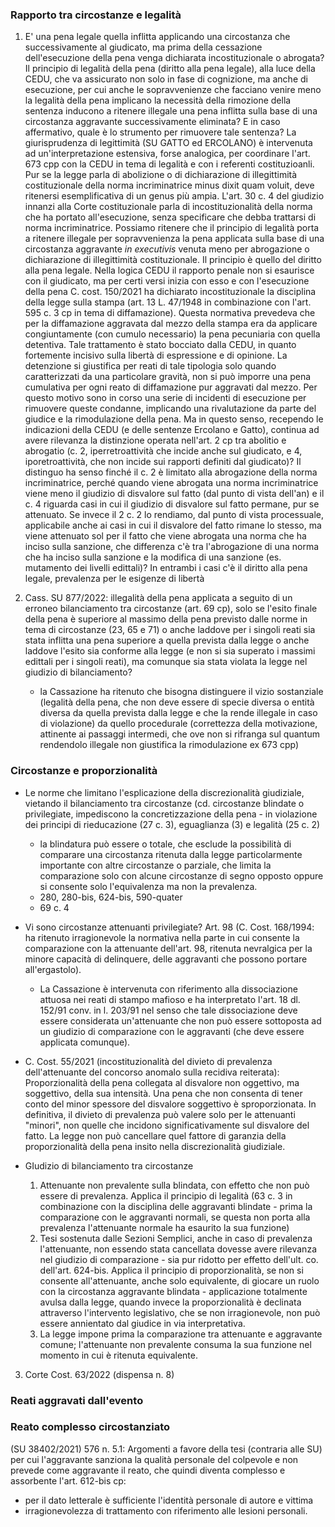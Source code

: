 ### Rapporto tra circostanze e legalità
1. E' una pena legale quella inflitta applicando una circostanza che successivamente al giudicato, ma prima della cessazione dell'esecuzione della pena venga dichiarata incostituzionale o abrogata? Il principio di legalità della pena (diritto alla pena legale), alla luce della CEDU, che va assicurato non solo in fase di cognizione, ma anche di esecuzione, per cui anche le sopravvenienze che facciano venire meno la legalità della pena implicano la necessità della rimozione della sentenza inducono a ritenere illegale una pena inflitta sulla base di una circostanza aggravante successivamente eliminata? E in caso affermativo, quale è lo strumento per rimuovere tale sentenza?
	La giurisprudenza di legittimità (SU GATTO ed ERCOLANO) è intervenuta ad un'interpretazione estensiva, forse analogica, per coordinare l'art. 673 cpp con la CEDU in tema di legalità e con i referenti costituzioanli. Pur se la legge parla di abolizione o di dichiarazione di illegittimità costituzionale della norma incriminatrice minus dixit quam voluit, deve ritenersi esemplificativa di un genus più ampia. L'art. 30 c. 4 del giudizio innanzi alla Corte costituzionale parla di incostituzionalità della norma che ha portato all'esecuzione, senza specificare che debba trattarsi di norma incriminatrice. Possiamo ritenere che il principio di legalità porta a ritenere illegale per sopravvenienza la pena applicata sulla base di una circostanza aggravante *in executivis* venuta meno per abrogazione o dichiarazione di illegittimità costituzionale. Il principio è quello del diritto alla pena legale. Nella logica CEDU il rapporto penale non si esaurisce con il giudicato, ma per certi versi inizia con esso e con l'esecuzione della pena
		C. cost. 150/2021 ha dichiarato incostituzionale la disciplina della legge sulla stampa (art. 13 L. 47/1948 in combinazione con l'art. 595 c. 3 cp in tema di diffamazione). Questa normativa prevedeva che per la diffamazione aggravata dal mezzo della stampa era da applicare congiuntamente (con cumulo necessario) la pena pecuniaria con quella detentiva. Tale trattamento è stato bocciato dalla CEDU, in quanto fortemente incisivo sulla libertà di espressione e di opinione. La detenzione si giustifica per reati di tale tipologia solo quando caratterizzati da una particolare gravità, non si può imporre una pena cumulativa per ogni reato di diffamazione pur aggravati dal mezzo. Per questo motivo sono in corso una serie di incidenti di esecuzione per rimuovere queste condanne, implicando una rivalutazione da parte del giudice e la rimodulazione della pena.
	Ma in questo senso, recependo le indicazioni della CEDU (e delle sentenze Ercolano e Gatto), continua ad avere rilevanza la distinzione operata nell'art. 2 cp tra abolitio e abrogatio (c. 2, iperretroattività che incide anche sul giudicato, e 4, iporetroattività, che non incide sui rapporti definiti dal giudicato)?
		Il distinguo ha senso finché il c. 2 è limitato alla abrogazione della norma incriminatrice, perché quando viene abrogata una norma incriminatrice viene meno il giudizio di disvalore sul fatto (dal punto di vista dell'an) e il c. 4 riguarda casi in cui il giudizio di disvalore sul fatto permane, pur se attenuato. Se invece il 2 c. 2 lo rendiamo, dal punto di vista processuale, applicabile anche ai casi in cui il disvalore del fatto rimane lo stesso, ma viene attenuato sol per il fatto che viene abrogata una norma che ha inciso sulla sanzione, che differenza c'è tra l'abrogazione di una norma che ha inciso sulla sanzione e la modifica di una sanzione (es. mutamento dei livelli edittali)? In entrambi i casi c'è il diritto alla pena legale, prevalenza per le esigenze di libertà


2. Cass. SU 877/2022: illegalità della pena applicata a seguito di un erroneo bilanciamento tra circostanze (art. 69 cp), solo se l'esito finale della pena è superiore al massimo della pena previsto dalle norme in tema di circostanze (23, 65 e 71) o anche laddove per i singoli reati sia stata inflitta una pena superiore a quella prevista dalla legge o anche laddove l'esito sia conforme alla legge (e non si sia superato i massimi edittali per i singoli reati), ma comunque sia stata violata la legge nel giudizio di bilanciamento?
	- la Cassazione ha ritenuto che bisogna distinguere il vizio sostanziale (legalità della pena, che non deve essere di specie diversa o entità diversa da quella prevista dalla legge e che la rende illegale in caso di violazione) da quello procedurale (correttezza della motivazione, attinente ai passaggi intermedi, che ove non si rifranga sul quantum rendendolo illegale non giustifica la rimodulazione ex 673 cpp)

### Circostanze e proporzionalità
- Le norme che limitano l'esplicazione della discrezionalità giudiziale, vietando il bilanciamento tra circostanze (cd. circostanze blindate o privilegiate, impediscono la concretizzazione della pena - in violazione dei principi di rieducazione (27 c. 3), eguaglianza (3) e legalità (25 c. 2)
	- la blindatura può essere o totale, che esclude la possibilità di comparare una circostanza ritenuta dalla legge particolarmente importante con altre circostanze o parziale, che limita la comparazione solo con alcune circostanze di segno opposto oppure si consente solo l'equivalenza ma non la prevalenza.
	- 280, 280-bis, 624-bis, 590-quater 
	- 69 c. 4 
- Vi sono circostanze attenuanti privilegiate? Art. 98 (C. Cost. 168/1994: ha ritenuto irragionevole la normativa nella parte in cui consente la comparazione con la attenuante dell'art. 98, ritenuta nevralgica per la minore capacità di delinquere, delle aggravanti che possono portare all'ergastolo).
	- La Cassazione è intervenuta con riferimento alla dissociazione attuosa nei reati di stampo mafioso e ha interpretato l'art. 18 dl. 152/91 conv. in l. 203/91 nel senso che tale dissociazione deve essere considerata un'attenuante che non può essere sottoposta ad un giudizio di comparazione con le aggravanti (che deve essere applicata comunque).

- C. Cost. 55/2021 (incostituzionalità del divieto di prevalenza dell'attenuante del concorso anomalo sulla recidiva reiterata): Proporzionalità della pena collegata al disvalore non oggettivo, ma soggettivo, della sua intensità. Una pena che non consenta di tener conto del minor spessore del disvalore soggettivo è sproporzionata. In definitiva, il divieto di prevalenza può valere solo per le attenuanti "minori", non quelle che incidono significativamente sul disvalore del fatto. La legge non può cancellare quel fattore di garanzia della proporzionalità della pena insito nella discrezionalità giudiziale.

- GIudizio di bilanciamento tra circostanze 
	1. Attenuante non prevalente sulla blindata, con effetto che non può essere di prevalenza. Applica il principio di legalità (63 c. 3 in combinazione con la disciplina delle aggravanti blindate - prima la comparazione con le aggravanti normali, se questa non porta alla prevalenza l'attenuante normale ha esaurito la sua funzione)
	2. Tesi sostenuta dalle Sezioni Semplici, anche in caso di prevalenza l'attenuante, non essendo stata cancellata dovesse avere rilevanza nel giudizio di comparazione - sia pur ridotto per effetto dell'ult. co. dell'art. 624-bis. Applica il principio di proporzionalità, se non si consente all'attenuante, anche solo equivalente, di giocare un ruolo con la circostanza aggravante blindata - applicazione totalmente avulsa dalla legge, quando invece la proporzionalità è declinata attraverso l'intervento legislativo, che se non irragionevole, non può essere annientato dal giudice in via interpretativa. 
	3. La legge impone prima la comparazione tra attenuante e aggravante comune; l'attenuante non prevalente consuma la sua funzione nel momento in cui è ritenuta equivalente. 

3. Corte Cost. 63/2022 (dispensa n. 8)

### Reati aggravati dall'evento

### Reato complesso circostanziato
(SU 38402/2021)
576 n. 5.1:
Argomenti a favore della tesi (contraria alle SU) per cui l'aggravante sanziona la qualità personale del colpevole e non prevede come aggravante il reato, che quindi diventa complesso e assorbente l'art. 612-bis cp:
- per il dato letterale è sufficiente l'identità personale di autore e vittima
- irragionevolezza di trattamento con riferimento alle lesioni personali. 

